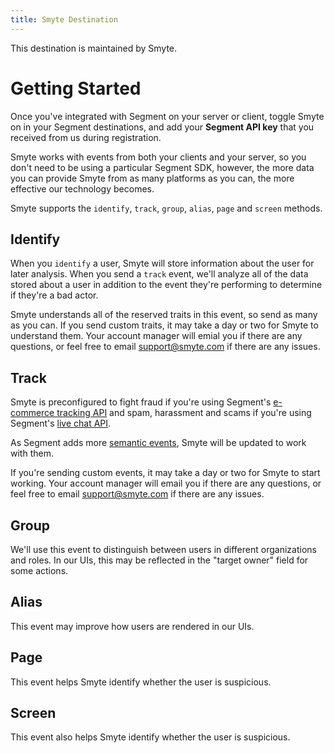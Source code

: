 ```yaml
---
title: Smyte Destination
---
```


This destination is maintained by Smyte.


# Getting Started

Once you've integrated with Segment on your server or client, toggle Smyte on in your Segment destinations, and add your **Segment API key** that you received from us during registration.

Smyte works with events from both your clients and your server, so you don't need to be using a particular Segment SDK, however, the more data you can provide Smyte from as many platforms as you can, the more effective our technology becomes.

Smyte supports the `identify`, `track`, `group`, `alias`, `page` and `screen` methods.

## Identify

When you `identify` a user, Smyte will store information about the user for later analysis. When you send a `track` event, we'll analyze all of the data stored about a user in addition to the event they're performing to determine if they're a bad actor.

Smyte understands all of the reserved traits in this event, so send as many as you can. If you send custom traits, it may take a day or two for Smyte to understand them. Your account manager will emial you if there are any questions, or feel free to email [support@smyte.com](mailto:support@smyte.com) if there are any issues.

## Track

Smyte is preconfigured to fight fraud if you're using Segment's [e-commerce tracking API](/docs/connections/spec/ecommerce/v2/) and spam, harassment and scams if you're using Segment's [live chat API](/docs/connections/spec/live-chat/).

As Segment adds more [semantic events](/docs/connections/spec/semantic/), Smyte will be updated to work with them.

If you're sending custom events, it may take a day or two for Smyte to start working. Your account manager will email you if there are any questions, or feel free to email [support@smyte.com](mailto:support@smyte.com) if there are any issues.

## Group

We'll use this event to distinguish between users in different organizations and roles. In our UIs, this may be reflected in the "target owner" field for some actions.

## Alias

This event may improve how users are rendered in our UIs.

## Page

This event helps Smyte identify whether the user is suspicious.

## Screen

This event also helps Smyte identify whether the user is suspicious.
